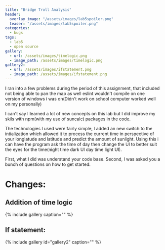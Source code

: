 ```yaml
---
title: "Bridge Troll Analysis"
header:
  overlay_image: "/assets/images/lab5spoiler.png"
  teaser: "/assets/images/lab5spoiler.png"
categories:
  - bugs
tags:
  - lab5
  - open source
gallery:
  - url: /assets/images/timelogic.png
  - image_path: /assets/images/timelogic.png
gallery2:
  - url: /assets/images/ifstatement.png
  - image_path: /assets/images/ifstatement.png
---
```


I ran into a few problems during the period of this assignment, that included not being able to pan the map as well eslint wouldn't compile on one version of windows i was on(Didn't work on school computer worked well on my personally)

I can't say I learned a lot of new concepts on this lab but I did improve my skils with npm(with my use of suncalc) packages in the code.

The technologies I used were fairly simple, I added an new switch to the intialization which allowed it to process the current time in perspective of your longlatude and latitude and predict the amount of sunlight. Using this i can have the program ask the time of day then change the UI to better suit the eyes for the time(night time dark UI day time light UI).

First, what I did was understand your code base. Second, I was asked you a bunch of questions on how to get started.

# Changes:
## Addition of time logic
{% include gallery caption="" %}
## If statement:
{% include gallery id="gallery2" caption="" %}
